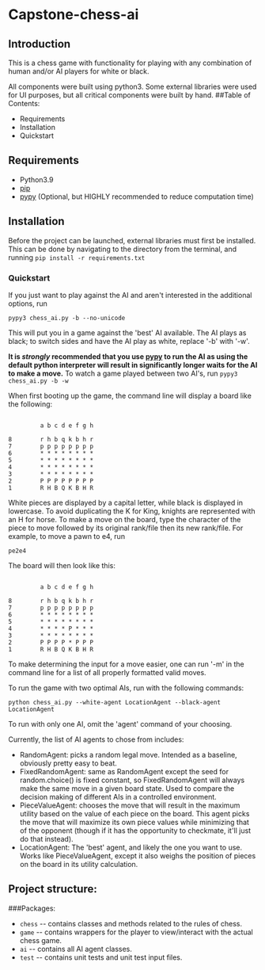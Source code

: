 # Capstone-chess-ai
## Introduction
This is a chess game with functionality for playing with any combination of human and/or AI players for white or black.

All components were built using python3. Some external libraries were used for UI purposes, but all critical components were built by hand.
##Table of Contents:
* Requirements
* Installation
* Quickstart
## Requirements
* Python3.9
* [pip](https://pypi.org/project/pip/)
* [pypy](https://www.pypy.org/) (Optional, but HIGHLY recommended to reduce computation time) 

## Installation 
Before the project can be launched, external libraries must first be installed. This can be done by navigating to the directory from the terminal, and running
```pip install -r requirements.txt```

### Quickstart
If you just want to play against the AI and aren't interested in the additional options, run
```
pypy3 chess_ai.py -b --no-unicode
```


This will put you in a game against the 'best' AI available. The AI plays as black; to switch sides and have the AI play as white, replace '-b' with '-w'. 

**It is _strongly_ recommended that you use [pypy](https://www.pypy.org/) to run the AI as using the default python interpreter will result in significantly longer waits for the AI to make a move.**
To watch a game played between two AI's, run ```pypy3 chess_ai.py -b -w```

When first booting up the game, the command line will display a board like the following:
```

         a b c d e f g h

8        r h b q k b h r
7        p p p p p p p p
6        * * * * * * * *
5        * * * * * * * *
4        * * * * * * * *
3        * * * * * * * *
2        P P P P P P P P
1        R H B Q K B H R
```
White pieces are displayed by a capital letter, while black is displayed in lowercase. To avoid duplicating the K for King, knights are represented with an H for horse.
To make a move on the board, type the character of the piece to move followed by its original rank/file then its new rank/file.
For example, to move a pawn to e4, run
```
pe2e4
``` 
The board will then look like this:
```

         a b c d e f g h

8        r h b q k b h r
7        p p p p p p p p
6        * * * * * * * *
5        * * * * * * * *
4        * * * * P * * *
3        * * * * * * * *
2        P P P P * P P P
1        R H B Q K B H R
```
To make determining the input for a move easier, one can run '-m' in the command line for a list of all properly formatted valid moves.


To run the game with two optimal AIs, run with the following commands:
```
python chess_ai.py --white-agent LocationAgent --black-agent LocationAgent
```
To run with only one AI, omit the 'agent' command of your choosing.

Currently, the list of AI agents to chose from includes:
* RandomAgent: picks a random legal move. Intended as a baseline, obviously pretty easy to beat.
* FixedRandomAgent: same as RandomAgent except the seed for random.choice() is fixed constant, so FixedRandomAgent will always make the same move in a given board state. Used to compare the decision making of different AIs in a controlled environment.
* PieceValueAgent: chooses the move that will result in the maximum utility based on the value of each piece on the board. This agent picks the move that will maximize its own piece values while minimizing that of the opponent (though if it has the opportunity to checkmate, it'll just do that instead). 
* LocationAgent: The 'best' agent, and likely the one you want to use. Works like PieceValueAgent, except it also weighs the position of pieces on the board in its utility calculation.


## Project structure:
###Packages:
* `chess` -- contains classes and methods related to the rules of chess.
* `game` -- contains wrappers for the player to view/interact with the actual chess game.
* `ai` -- contains all AI agent classes.
* `test` -- contains unit tests and unit test input files. 
